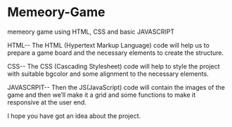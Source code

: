 # Memeory-Game
memeory game using HTML, CSS and basic JAVASCRIPT

HTML--
The HTML (Hypertext Markup Language) code will help us to prepare a game board and the necessary elements to create the structure.

CSS--
The CSS (Cascading Stylesheet) code will help to style the project with suitable bgcolor and some alignment to the necessary elements.

JAVASCRPIT--
Then the JS(JavaScript) code will contain the images of the game and then we’ll make it a grid and some functions to make it responsive at the user end.

I hope you have got an idea about the project.
